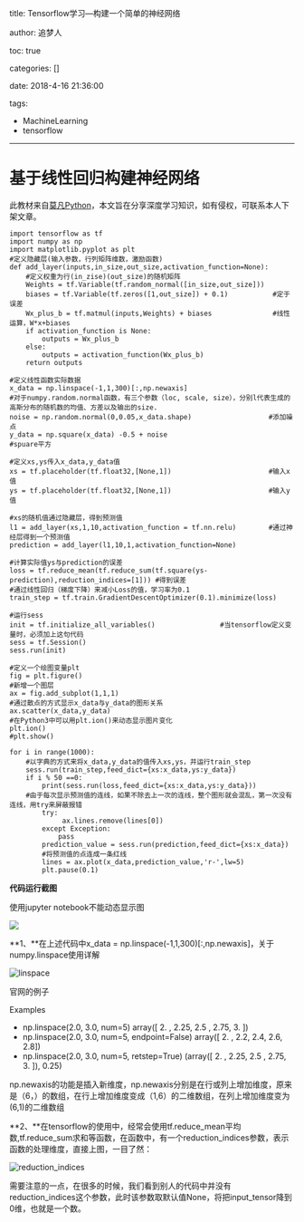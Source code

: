 title: Tensorflow学习—构建一个简单的神经网络

author: 追梦人

toc: true

categories: []

date: 2018-4-16 21:36:00

tags:

- MachineLearning
- tensorflow

---

# 基于线性回归构建神经网络

此教材来自[莫凡Python](https://morvanzhou.github.io/tutorials/machine-learning/tensorflow/)，本文旨在分享深度学习知识，如有侵权，可联系本人下架文章。

<!--more-->

```
import tensorflow as tf
import numpy as np
import matplotlib.pyplot as plt
#定义隐藏层(输入参数，行列矩阵维数，激励函数)
def add_layer(inputs,in_size,out_size,activation_function=None): 
    #定义权重为行(in_zise)(out_size)的随机矩阵
    Weights = tf.Variable(tf.random_normal([in_size,out_size]))  
    biases = tf.Variable(tf.zeros([1,out_size]) + 0.1)           #定于误差
    Wx_plus_b = tf.matmul(inputs,Weights) + biases               #线性运算，W*x+biases
    if activation_function is None:
        outputs = Wx_plus_b
    else:
        outputs = activation_function(Wx_plus_b)
    return outputs

#定义线性函数实际数据
x_data = np.linspace(-1,1,300)[:,np.newaxis]
#对于numpy.random.normal函数，有三个参数（loc, scale, size），分别l代表生成的高斯分布的随机数的均值、方差以及输出的size.
noise = np.random.normal(0,0.05,x_data.shape) 					#添加噪点
y_data = np.square(x_data) -0.5 + noise     					#spuare平方

#定义xs,ys传入x_data,y_data值
xs = tf.placeholder(tf.float32,[None,1])    					#输入x值
ys = tf.placeholder(tf.float32,[None,1])     					#输入y值

#xs的随机值通过隐藏层，得到预测值
l1 = add_layer(xs,1,10,activation_function = tf.nn.relu) 		#通过神经层得到一个预测值
prediction = add_layer(l1,10,1,activation_function=None)

#计算实际值ys与prediction的误差
loss = tf.reduce_mean(tf.reduce_sum(tf.square(ys-prediction),reduction_indices=[1])) #得到误差
#通过线性回归（梯度下降）来减小Loss的值，学习率为0.1
train_step = tf.train.GradientDescentOptimizer(0.1).minimize(loss)  

#运行sess
init = tf.initialize_all_variables()				#当tensorflow定义变量时，必须加上这句代码
sess = tf.Session()
sess.run(init)

#定义一个绘图变量plt
fig = plt.figure()
#新增一个图层
ax = fig.add_subplot(1,1,1)
#通过散点的方式显示x_data与y_data的图形关系
ax.scatter(x_data,y_data)
#在Python3中可以用plt.ion()来动态显示图片变化
plt.ion()
#plt.show()

for i in range(1000):
	#以字典的方式来将x_data,y_data的值传入xs,ys，并运行train_step
    sess.run(train_step,feed_dict={xs:x_data,ys:y_data})
    if i % 50 ==0:
        print(sess.run(loss,feed_dict={xs:x_data,ys:y_data}))
    #由于每次显示预测值的连线，如果不除去上一次的连线，整个图形就会混乱，第一次没有连线，用try来屏蔽报错
        try:
             ax.lines.remove(lines[0])
        except Exception:
            pass
        prediction_value = sess.run(prediction,feed_dict={xs:x_data})
        #将预测值的点连成一条红线
        lines = ax.plot(x_data,prediction_value,'r-',lw=5)  
        plt.pause(0.1)

```

**代码运行截图**

使用jupyter notebook不能动态显示图

![](http://imgss.lovebingzi.com/tensorflow/%E6%9E%84%E5%BB%BA%E7%AE%80%E5%8D%95%E7%9A%84%E7%A5%9E%E7%BB%8F%E7%BD%91%E7%BB%9C%E8%BF%90%E8%A1%8C%E7%BB%93%E6%9E%9C.png)

**1、**在上述代码中x_data = np.linspace(-1,1,300)[:,np.newaxis]，关于numpy.linspace使用详解

![linspace](http://imgss.lovebingzi.com/tensorflow/linspace.png)

官网的例子

Examples

- np.linspace(2.0, 3.0, num=5) array([ 2. , 2.25, 2.5 , 2.75, 3. ])
- np.linspace(2.0, 3.0, num=5, endpoint=False) array([ 2. , 2.2, 2.4, 2.6, 2.8])
- np.linspace(2.0, 3.0, num=5, retstep=True) (array([ 2. , 2.25, 2.5 , 2.75, 3. ]), 0.25)

np.newaxis的功能是插入新维度，np.newaxis分别是在行或列上增加维度，原来是（6，）的数组，在行上增加维度变成（1,6）的二维数组，在列上增加维度变为(6,1)的二维数组

**2、**在tensorflow的使用中，经常会使用tf.reduce_mean平均数,tf.reduce_sum求和等函数，在函数中，有一个reduction_indices参数，表示函数的处理维度，直接上图，一目了然：

![reduction_indices](http://imgss.lovebingzi.com/tensorflow/reduction_indices.png)

需要注意的一点，在很多的时候，我们看到别人的代码中并没有reduction_indices这个参数，此时该参数取默认值None，将把input_tensor降到0维，也就是一个数。





